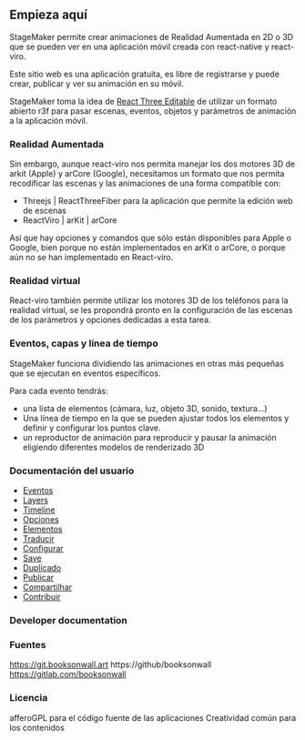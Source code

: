 ## Empieza aquí
StageMaker permite crear animaciones de Realidad Aumentada en 2D o 3D que se pueden ver en una aplicación móvil creada con react-native y react-viro.

Este sitio web es una aplicación gratuita, es libre de registrarse y puede crear, publicar y ver su animación en su móvil.

StageMaker toma la idea de [React Three Editable](https://github.com/AndrewPrifer/react-three-editable) de utilizar un formato abierto r3f para pasar escenas, eventos, objetos y parámetros de animación a la aplicación móvil.

### Realidad Aumentada

Sin embargo, aunque react-viro nos permita manejar los dos motores 3D de arkit (Apple) y arCore (Google), necesitamos un formato que nos permita recodificar las escenas y las animaciones de una forma compatible con:

* Threejs | ReactThreeFiber para la aplicación que permite la edición web de escenas
* ReactViro | arKit | arCore

Así que hay opciones y comandos que sólo están disponibles para Apple o Google, bien porque no están implementados en arKit o arCore, o porque aún no se han implementado en React-viro.   

### Realidad virtual

React-viro también permite utilizar los motores 3D de los teléfonos para la realidad virtual, se les propondrá pronto en la configuración de las escenas de los parámetros y opciones dedicadas a esta tarea.

### Eventos, capas y línea de tiempo

StageMaker funciona dividiendo las animaciones en otras más pequeñas que se ejecutan en eventos específicos.

Para cada evento tendrás:

* una lista de elementos (cámara, luz, objeto 3D, sonido, textura...)   
* Una línea de tiempo en la que se pueden ajustar todos los elementos y definir y configurar los puntos clave.
* un reproductor de animación para reproducir y pausar la animación eligiendo diferentes modelos de renderizado 3D  

### Documentación del usuario

* [Eventos](Eventos)
* [Layers](Layers)
* [Timeline](Timeline)
* [Opciones](Opciones)
* [Elementos](Elementos)
* [Traducir](Traducir)
* [Configurar](Configurar)
* [Save](Guardar)
* [Duplicado](Duplicado)
* [Publicar](Publicar)
* [Compartilhar](Compartilhar)
* [Contribuir](Contribuir)

### Developer documentation

### Fuentes
https://git.booksonwall.art
https://github/booksonwall
https://gitlab.com/booksonwall

### Licencia
afferoGPL para el código fuente de las aplicaciones
Creatividad común para los contenidos
